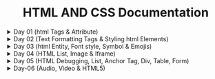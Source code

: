 
<div align="center">
<h1>HTML AND CSS Documentation</h1>
</div>
<details>
<summary>Day 01 (html Tags & Attribute)</summary>

### 1. **Tags and Attributes**
    
HTML tags define the structure of the webpage. Attributes provide additional information about elements.
    
### Types of Tags:
    
- **Container Tag**: A tag that has both an opening and closing part.
        - Example:
        In this example, the `<p>` tag is a container tag with an opening tag `<p>` and a closing tag `</p>`.
            
    ```html
            <p>Content goes here</p>
            
    ```
            
    - **Empty Tag**: A tag that doesn’t require a closing tag.
        - Example:
        The `<hr>` tag is an empty tag that creates a horizontal line.
            
            ```html
            <hr>
            
            ```
            
    
    ### Tag Syntax:
    
    - **Opening Tag**: The starting part of an element. It contains the tag name enclosed in angle brackets. Example: `<h1>`.
    - **Closing Tag**: The ending part of an element. It is similar to the opening tag but includes a forward slash. Example: `</h1>`.
    - **Element**: The entire structure including the opening tag, content, and closing tag.
        - Example: `<h1>HTML Day 01</h1>`. This is an element consisting of the `<h1>` opening tag, content, and `</h1>` closing tag.
    
    ### Why Do We Use Attributes?
    
    Attributes provide additional information about an element, such as how it should behave or appear. They are written inside the opening tag. For example:
    
    ```html
    <h3 align="center">Day 01</h3>
    
    ```
    
    Here, the `align` attribute centers the heading text.
    
    ---
    
    ### 2. **Inside the `<head>` Tag**
    
    The `<head>` tag contains metadata and resources that are important for the browser but not directly displayed on the webpage. Let’s go over the different elements in the head.
    
    ### Metadata Tags:
    
    - **`<meta charset="UTF-8">`**: Defines the character set for the document as UTF-8, which supports multiple languages and characters.
        - Code:
            
            ```html
            <meta charset="UTF-8">
            
            ```
            
    - **`<meta http-equiv="X-UA-Compatible" content="ID=edge">`**: Ensures compatibility with the latest version of Internet Explorer.
        - Code:
            
            ```html
            <meta http-equiv="X-UA-Compatible" content="ID=edge">
            
            ```
            
    - **`<meta name="viewport" content="width=device-width, initial-scale=1.0">`**: Sets the viewport to match the device’s width and ensures the content is scaled properly on different screens.
        - Code:
            
            ```html
            <meta name="viewport" content="width=device-width, initial-scale=1.0">
            
            ```
            
    - **`<meta name="description" content="html">`**: Provides a brief description of the webpage, which is used by search engines for ranking.
        - Code:
            
            ```html
            <meta name="description" content="html">
            
            ```
            
    - **`<meta name="keywords" content="html, HTML">`**: Contains keywords that describe the content of the webpage, helping search engines index the page.
        - Code:
            
            ```html
            <meta name="keywords" content="html, HTML">
            
            ```
            
    - **`<meta name="author" content="Tumpa Moni Mim">`**: Specifies the author of the webpage.
        - Code:
            
            ```html
            <meta name="author" content="Tumpa Moni Mim">
            
            ```
            
    
    ### Title Tag:
    
    The `<title>` tag defines the title of the webpage, which is displayed in the browser tab.
    
    - Code:
        
        ```html
        <title>Tumpa Moni Mim</title>
        
        ```
        
    
    ### Link Tag (Optional):
    
    If you want to link an external resource such as a CSS file, you use the `<link>` tag. This wasn’t included in your code, but an example would look like:
    
    - Code:
        
        ```html
        <link rel="stylesheet" href="styles.css">
        
        ```
        
    
    ### Style Tag (Optional):
    
    The `<style>` tag allows you to write internal CSS styles. Here’s an example:
    
    - Code:
        
        ```html
        <style>
            h1 {
                color: blue;
            }
        </style>
        
        ```
        
    
    ---
    
    ### 3. **Headings, Paragraphs, Align Attribute, and Horizontal Rule**
    
    ### Headings:
    
    There are six levels of headings in HTML, from `<h1>` (the largest) to `<h6>` (the smallest). Your code includes all of them:
    
    - Code:
        
        ```html
        <h1>HTML day 01</h1>
        <h2>HTML day 01</h2>
        <h3>HTML day 01</h3>
        <h4>HTML day 01</h4>
        <h5>HTML day 01</h5>
        <h6>HTML day 01</h6>
        
        ```
        
    
    ### Paragraph:
    
    Paragraphs in HTML are created using the `<p>` tag, which defines a block of text.
    
    - Code:
        
        ```html
        <p>Lorem ipsum dolor sit amet consectetur adipisicing elit...</p>
        
        ```
        
    
    ### Align Attribute:
    
    In your example, the `align` attribute is used in the `<h3>` tag to center the text. The `align` attribute has been deprecated in HTML5, and it's recommended to use CSS for alignment, but here’s how it works in your code:
    
    - Code:
        
        ```html
        <h3 align="center">Day 01</h3>
        
        ```
        
    
    ### Horizontal Rule (`<hr>`):
    
    The `<hr>` tag creates a horizontal line to visually separate content. It is an empty tag, so it doesn’t require a closing tag.
    
    - Code:
        
        ```html
        <hr>
        
        ```
        
    
    ---
    
    ### Full Example of Code:
    
    ```html
    <!DOCTYPE html>
    <html lang="en">
    <head>
        <meta charset="UTF-8">
        <meta name="viewport" content="width=device-width, initial-scale=1.0">
        <meta http-equiv="X-UA-Compatible" content="ID=edge">
        <meta name="description" content="html">
        <meta name="keywords" content="html, HTML">
        <meta name="author" content="Tumpa Moni Mim">
        <title>Tumpa Moni Mim</title>
    </head>
    <body>
    
        <h3 align="center">Day 01 <br>
            Basic Structure of HTML</h3>
        <hr>
    
        <!-- Headings -->
        <h1>HTML day 01</h1>
        <h2>HTML day 01</h2>
        <h3>HTML day 01</h3>
        <h4>HTML day 01</h4>
        <h5>HTML day 01</h5>
        <h6>HTML day 01</h6>
    
        <!-- Paragraph -->
        <p>Lorem ipsum dolor sit amet consectetur adipisicing elit. Recusandae, sequi iste quae error perferendis impedit eos...</p>
    
        <hr>
    
    </body>
    </html>
    ```
    
    ### Output of Code:
    
    ![1](https://i.imgur.com/imjkpuM.png)

</details>

<details>
<summary>Day 02 (Text Formatting Tags & Styling html Elements)</summary>

- 
    ### 1. **Styling HTML Elements**
    
    In this section, here are both internal CSS in the `<style>` tag and inline styles in the `<body>` and `<h1>` tags.
    
    ### Example: Body Styling
    
    ```html
    <body style="color: white;">
    ```
    
    ### **Property**:
    
    - The **property** in CSS refers to an aspect or characteristic of the element that you want to style or control. It describes **what** you want to change, such as the color, font size, width, or margin of an HTML element.
    
    ### **Value**:
    
    - The **value** in CSS specifies **how** you want to change the property. It defines the actual setting for the property, like the specific color, size, or spacing. Values are specific to the property they are assigned to, and different properties can accept different types of values.
    - **Property**: `color`
    - **Value**: `white`
    - **Explanation**: This inline CSS is setting the default text color for the entire page to white. Inline styling applies only to the specific element it is defined on.
    
    ### Example: Styling in `<style>` tag
    
    ```html
    h1 {
      color: rgb(255, 255, 255);
      text-align: center;
    }
    ```
    
    - **Property**: `color`
    - **Value**: `rgb(255, 255, 255)`
    - **Explanation**: This defines the color of the `<h1>` text using the RGB color code for white.
    - **Property**: `text-align`
    - **Value**: `center`
    - **Explanation**: Aligns the text to the center of the page.
    
    ---
    
    ### 2. **Text Formatting Tags**
    
    ### a) **Bold and Strong**
    
    ```html
    <b>This is a bold Text</b> <br>
    <strong>This is strong Text </strong><br>
    ```
    
    - **`<b>`**: Displays the text in bold. It is primarily used for visual styling, without implying importance.
    - **`<strong>`**: Also displays text in bold, but this tag has semantic meaning, indicating that the text is of strong importance.
    
    ### b) **Italic and Emphasized Text**
    
    ```html
    <i>This is a italic text</i> <br />
    <em>This is an emphasize text</em> <br />
    ```
    
    - **`<i>`**: Italicizes the text. It’s mainly used for styling purposes without conveying emphasis.
    - **`<em>`**: Italicizes the text and adds emphasis to it, implying that the text is important.
    
    ### c) **Underline**
    
    ```html
    <u>This is an italic text</u> <br />
    ```
    
    - **`<u>`**: Underlines the text. It's used to emphasize or draw attention to a specific part of the text.
    
    ### d) **Superscript and Subscript**
    
    ```html
    (a+b) <sup>2</sup>=a<sup>2</sup>+2ab+b <sup>2</sup> <br>
    H<sub>2</sub>O <br>
    ```
    
    - **`<sup>`**: Superscript text. It raises the text slightly above the normal text level, useful for powers or footnotes (e.g., a²).
    - **`<sub>`**: Subscript text. It lowers the text below the normal text line, often used for chemical formulas (e.g., H₂O).
    
    ### e) **Preformatted Text**
    
    ```html
    <pre>
        This is a
          life changing documentation
        Read,learn, enjoy
          ofcourse share with others
    </pre>
    
    ```
    
    - **`<pre>`**: Preformatted text. The text inside this tag maintains all spaces and line breaks, displaying it exactly as written in the code.
    
    ### f) **Strike-through Text**
    
    ```html
    <strike>This is a strike text</strike><br>
    
    ```
    
    - **`<strike>`**: Draws a line through the text, indicating that it's no longer valid or has been "struck out."
    
    ### g) **Deleted Text**
    
    ```html
    <del>This is a deleted text</del> <br />
    ```
    
    - **`<del>`**: Displays text with a line through it, marking it as deleted or no longer relevant.
    
    ### h) **Abbreviation**
    
    ```html
    <abbr title="google is a search engine">Google</abbr> <br />
    
    ```
    
    - **`<abbr>`**: Defines an abbreviation or acronym. When the user hovers over the text (Google), the full meaning or explanation appears (e.g., "google is a search engine").
    
    ### i) **Address**
    
    ```html
    <address>561, ABC road, Dhaka-1216, Bangladesh</address><br>
    
    ```
    
    - **`<address>`**: Used to display contact information or address. It's typically styled in italics and may include email, physical address, or any contact details.
    
    ### j) **Blockquote**
    
    ```html
    <blockquote>
        <p>Lorem ipsum dolor sit amet, consectetur adipiscing elit. Sed varius</p>
        <footer>John Doe</footer>
    </blockquote>
    
    ```
    
    - **`<blockquote>`**: Defines a section quoted from another source. Browsers typically indent this section.
    - **`<footer>`**: Represents the source of the quotation (e.g., John Doe) at the end of the blockquote.
    
    ---
    
    ### 3. **Combining Tags**
    
    You can combine tags inside one another to apply multiple formatting styles.
    
    ### Example: Bold and Italic Combined
    
    ```html
    <b>bold. <i> italic and bold</i></b> <br />
    
    ```
    
    - **Explanation**: This text combines both the `<b>` and `<i>` tags, making "bold." bold and "italic and bold" both italicized and bold.
    
    ### 4. **Line Breaks**
    
    In between most of the examples, you have included the `<br>` tag, which adds a line break between different text elements.
    
    ### Example:
    
    ```html
    <br>
    ```
    
    - **`<br>`**: Adds a break between lines of text.
    
    ---
    
    ### Full Comment of Code:
    
    ```html
    <!DOCTYPE html>
    <html lang="en">
    <head>
        <meta charset="UTF-8">
        <meta http-equiv="X-UA-Compatible" content="chrome">
        <meta name="viewport" content="width=device-width, initial-scale=1.0">
        <title>Styling HTML Elements</title>
        <style>
            /* Set background color of the entire page */
            body {
              background-color: #323032; /* Property: background-color, Value: #323032 (dark grey) */
            }
    
            /* Style for the h1 header */
            h1 {
              color: rgb(255, 255, 255); /* Property: color, Value: rgb(255, 255, 255) for white */
              text-align: center; /* Property: text-align, Value: center (aligns text in the middle of the page) */
            }
          </style>
    </head>
    <body style="color: white;"> <!-- Inline styling, color property set to white for the body text -->
        <h1 style="color: white;">Bangladesh</h1> <!-- Inline styling for h1 header, color set to white -->
    
        <!-- Bold and strong tags are quite similar -->
        <b>This is a bold Text</b> <br> <!-- Bold text using <b> tag -->
        <strong>This is strong Text </strong><br> <!-- Strong importance, also makes text bold -->
    
        <!-- Italic and emphasize tags are quite similar -->
        <i>This is an italic text</i> <br /> <!-- Italic text using <i> tag -->
        <em>This is an emphasize text</em> <br /> <!-- Emphasize text, also makes it italicized -->
    
        <!-- Underline text -->
        <u>This is an underline text</u> <br /> <!-- Underlines the text using <u> tag -->
    
        <!-- Tags can be nested inside each other -->
        <b>bold. <i> italic and bold</i></b> <br /> <!-- Combines bold and italic styles -->
    
        <!-- Strike-through text -->
        <strike>This is a strike text</strike><br> <!-- Adds a strike-through line over the text -->
    
        <!-- Superscript example -->
        (a+b) <sup>2</sup>=a<sup>2</sup>+2ab+b <sup>2</sup> <br> <!-- Superscript for mathematical power -->
    
        <!-- Subscript example -->
        H<sub>2</sub>O <br> <!-- Subscript for chemical formulas like H2O -->
    
        <!-- Highlight important text -->
        <mark>Important task should be highlighted</mark> <br /> <!-- Highlights text with background color -->
    
        <!-- Deleted text -->
        <del>This is a deleted text</del> <br /> <!-- Displays text with a line through it, indicating deletion -->
    
        <!-- Preformatted text, maintains spaces and line breaks -->
        <pre>
            This is a
              life-changing documentation
            Read, learn, enjoy
              of course, share with others
        </pre> <!-- Preformatted text preserves the original formatting -->
    
        <!-- Abbreviation with a tooltip -->
        <abbr title="Google is a search engine">Google</abbr> <br> <!-- Abbreviation with a full explanation on hover -->
    
        <!-- Address block -->
        <address>561, ABC road, Dhaka-1216, Bangladesh</address><br> <!-- Used for contact information or physical address -->
    
        <!-- Blockquote, typically indented -->
        <blockquote>
            <p>Lorem ipsum dolor sit amet, consectetur adipiscing elit. Sed varius</p> <!-- Quoted text -->
            <footer>John Doe</footer> <!-- Source of the quote -->
        </blockquote>
    
    </body>
    </html>
    ```
    
    ### Output of Code: 
    ![1](https://i.imgur.com/N92Y1z3.png)
</details>

<details>
    <summary>Day 03 (html Entity, Font style, Symbol & Emojis) </summary>

- 
    ### Description:
    
    1. **Bangla Writing:**
        
        ```html
        <h4>শুভ রাত্রি</h4>
        
        ```
        
        - This line displays the text "শুভ রাত্রি" (meaning "Good Night" in Bengali) inside an `<h4>` heading tag, written using the **Avro keyboard** for typing Bengali.
    2. **Entities:**
        - Entities are used to display special characters in HTML that have reserved meanings. For example, `&lt;` is used to display `<` and `&gt;` to display `>`.
        
        ```html
        <p>Hello &nbsp; &nbsp; &nbsp; Bangladesh</p>
        &lt; hello &gt;<p>
        &ltcc;Hi&gtcc;<p>
        &DoubleVerticalBar; Bye Bye &DoubleVerticalBar;
        <footer>&copy; Tumpa Moni Mim</footer>
        
        ```
        
        - `&nbsp;`: Adds non-breaking spaces between "Hello" and "Bangladesh".
        - `&lt;` and `&gt;`: Displays the angle brackets `<` and `>` around the word "hello".
        - `&copy;`: Displays the copyright symbol © followed by "Tumpa Moni Mim".
        - `&DoubleVerticalBar;`: Displays the double vertical bar `‖`, used here in the phrase "Bye Bye".
    3. **Symbols and Emoji:**
        
        ```html
        &#9749;  <!-- Displays a coffee cup emoji ☕ -->
        &#11093; <!-- Displays a heavy large circle emoji ⭕ -->
        &#127803; <!-- Displays a sunflower emoji 🌻 -->
        
        ```
        
        - `&#9749;`: Displays the ☕ (coffee cup) emoji.
        - `&#11093;`: Displays the ⭕ (heavy large circle) emoji.
        - `&#127803;`: Displays the 🌻 (sunflower) emoji.
    4. **Font Styling:**
        
        ```html
        <p style="background-color: rgb(50, 49, 49); color: white; font-size: 28px; font-family: monospace;">Font Style</p>
        
        ```
        
        - This paragraph uses inline styling to apply specific font and background styles:
            - `background-color: rgb(50, 49, 49)`: Sets the background color to a dark shade.
            - `color: white`: Changes the text color to white.
            - `font-size: 28px`: Makes the font size 28 pixels.
            - `font-family: monospace`: Sets the font family to monospace, a fixed-width font where each character takes up the same amount of space.
    
    ---
    
    ### Entity Explanation:
    
    Entities are used in HTML to represent special characters that have a specific meaning in the markup language, preventing them from being interpreted as part of the code. Here are some of the entities used in the code:
    
    - ****: Represents a non-breaking space, useful for adding extra spaces between text without collapsing.
    - **©**: Represents the copyright symbol `©`.
    - **<**: Represents the less-than symbol `<`.
    - **>**: Represents the greater-than symbol `>`.
    - **∥**: Represents the double vertical bar symbol `‖`, used as a separator.
    
    ### Symbols & Emoji:
    
    HTML allows you to represent symbols and emoji using numeric character references, such as `&#9749;` for the ☕ (coffee cup) emoji. These are typically displayed as visual symbols across different platforms.
    
    ### Font Styling:
    
    Font styling controls the visual appearance of text. In the given code:
    
    - Background color (`background-color`) defines the background shade of the text.
    - Text color (`color`) defines the color of the text itself.
    - Font size (`font-size`) determines how large the text appears.
    - Font family (`font-family`) sets the style of the text, with "monospace" providing equal space for each character, useful for readability in code or aligned text.
    
    **Sources for adding symbol, icons and emoji**
    
    - Unicode character website: [https://unicode-table.com/en/](https://unicode-table.com/en/)
    - W3School emoji link: [https://www.w3schools.com/charsets/ref_emoji.asp](https://www.w3schools.com/charsets/ref_emoji.asp)
    - iconfinder icon link: [https://www.iconfinder.com/](https://www.iconfinder.com/)
    - Pick image from [unsplash](https://unsplash.com/)
    - Choose color from
        - [colorhunt](https://colorhunt.co/)
        - [imagecolorpicker](https://imagecolorpicker.com/)
        - [htmlcolorcodes](https://htmlcolorcodes.com/)
    
    ### Code Snippet:
    
    ```html
    <!DOCTYPE html>
    <html lang="en">
    <head>
        <meta charset="UTF-8">
        <meta name="viewport" content="width=device-width, initial-scale=1.0">
        <title>Document</title>
    </head>
    <body>
    
        <!-- Bangla writing -->
        <h4>শুভ রাত্রি</h4>
    
        <!-- entity -->
        <p>Hello &nbsp; &nbsp; &nbsp; Bangladesh</p>
        &lt; hello &gt;<p>
        &ltcc;Hi&gtcc;<p>
        &DoubleVerticalBar; Bye Bye &DoubleVerticalBar;
        <footer>&copy; Tumpa Moni Mim</footer>
    
        <!-- symbol and emoji -->
    
        &#9749;
        &#11093;
        &#127803;
    
        <!-- font styling -->
    
        <p style="background-color: rgb(50, 49, 49); color: white; font-size: 28px; font-family: monospace;">Font Style</p>
    </body>
    </html>
    
    ``` 
    ### Output of Code: 
    ![1](https://i.imgur.com/h1ElZcO.png)
</details>
<details>
<summary>Day 04 (HTML List, Image & Iframe)</summary>
   
- 
    ### **1. LISTS in HTML**
    
    HTML supports two main types of lists: Ordered and Unordered lists.
    
    ### **Ordered List (`<ol>`)**
    
    - **Description**: An ordered list is used to display items in a specific order. Each item in the list is numbered by default, but we can change the numbering style using attributes.
    - **Attributes**:
        - **start**: This attribute specifies the number (or letter) the list should start from. By default, ordered lists start at 1, but you can change it to any number or letter.
        - **type**: This attribute changes the numbering style of the list. It can be:
            - `1` for regular numbers (default).
            - `a` for lowercase letters.
            - `A` for uppercase letters.
            - `i` for lowercase Roman numerals.
            - `I` for uppercase Roman numerals.
    - **Example**:
        
        ```html
        <!--Regular Ordered List-->
        <h2>Courses List</h2>
        <ol>
        	<li>Operating System</li>
        	<li>Software Engineering</li>
          <li>Graphics Design</li>
        </ol>
        
        <!--Ordered List Starting at 4-->
        <h2>Additional Courses List</h2>
        <ol start="4">
          <li>Theory of Computing</li>
          <li>AI</li>
          <li>Web3 Programming</li>
        </ol>
        
        <!--Lowercase Letters-->
        <h2>a Courses</h2>
        <ol type="a">
        	<li>Sociology</li>
          <li>Psychology</li>
        </ol>>
        
        <!--Uppercase Letters-->
        <h2>A Courses</h2>
        <ol type="A">
        	<li>Physic</li>
        	<li>Chemistry</li>
        </ol>
        
        <h2>Roman Numerals</h2>
        <ol type="I">
          <li>Country</li>
          <li>City</li>
        </ol>
        
        ```
        
        In these examples:
        
        - The first list is a simple numbered list starting at 1.
        - The second list starts numbering at 4 instead of 1.
        - The third list uses lowercase letters (`a, b, c...`) instead of numbers.
        - The fourth list uses uppercase letters ( `A, B, C...` ).
        - The last list uses  Roman numerals (`I, II, III...`).
    
    ### **Unordered List (`<ul>`)**
    
    - **Description**: An unordered list is used when the order of items doesn’t matter. Instead of numbers, it uses bullets or other symbols to display each list item.
    - **Attributes**:
        - **type**: This attribute defines the bullet style for the list. It can be:
            - `disc` for solid bullet points (default).
            - `circle` for hollow circle bullets.
            - `square` for square bullets.
    - **Example**:
        
        ```html
        <!--Regular Unordered List-->
        <h2>Fruit</h2>
        <ul>
        	<li>Mango</li>
        	<li>Guava</li>
        </ul>
        
        <!--Circle Bullets-->
        <h2>Color</h2>
        <ul type="circle">
        	<li>Red</li>
        	<li>Purple</li>
        </ul>
        
        <!--Square Bullets-->
        <h2>Flower</h2>
        <ul type="square">
        	<li>Lavender</li>
        	<li>Tulip</li>
        </ul>
        
        ```
        
        In these examples:
        
        - The first list uses the default solid bullet.
        - The second list uses hollow circle bullets.
        - The third list uses square-shaped bullets.
    
    ### **Nested List**

    A **nested list** is a list within another list, and it is represented in HTML using `<ul>` (unordered list) or `<ol>` (ordered list) tags. In this case, you used an unordered list `<ul>`. Each item in the list is marked by a bullet point.

    - **Outer List**:
    - The outer list has two main categories:
        1. **Frontend Development**: Focuses on the development of the user interface (UI).
        2. **Backend Development**: Handles the server-side, databases, and application logic.
    - **Inner Lists**:
    - **Frontend Development**:
        - Contains three technologies:
            1. **HTML**: The language used to structure the content on a webpage.
            2. **CSS**: The styling language to design and layout web pages.
            3. **JavaScript**: A programming language for adding interactivity.
    - **Backend Development**:
        - Contains two technologies for server-side development:
            1. **Node.js**: A JavaScript runtime that allows server-side scripting.
            2. **Express.js**: A web framework for Node.js to build web applications.
        - Another nested list is inside **Backend Development** for **Databases**, containing:
            1. **MySQL**: A relational database management system.
            2. **MongoDB**: A NoSQL database system for handling large amounts of unstructured data.

    ### **Definition List**

    A **definition list** is a list of terms and their corresponding definitions. It is represented in HTML using `<dl>` (definition list), `<dt>` (definition term), and `<dd>` (definition description) tags.

    - **Terms and Descriptions**:
    - **HTML**:
        - **Term**: HyperText Markup Language.
        - **Description**: It is the standard language used to create and structure web pages.
    - **CSS**:
        - **Term**: Cascading Style Sheets.
        - **Description**: It is used to add styles like colors, fonts, and layout to HTML elements.
    - **JavaScript**:
        - **Term**: A programming language.
        - **Description**: It allows you to create dynamic, interactive effects such as animations, form validations, and real-time updates on web pages.
    ---
    
    ### **2. IMAGE Tag (`<img>`)**
    
    The `<img>` tag is used to insert an image into your HTML document. It is a self-closing tag, which means it doesn't need a closing tag like `<img></img>`.
    
    - **Attributes**:
        - **src**: Specifies the source of the image, either from your local files (e.g., `cat.jpg`) or from a web URL (e.g., `https://example.com/image.jpg`).
        - **alt**: Provides alternative text that describes the image if it can't be displayed (useful for accessibility).
        - **height** and **width**: Control the size of the image in pixels.
        - **border**: Adds a border around the image. You can specify the width of the border in pixels.
        - **title**: Displays a tooltip text when you hover over the image.
        - **align**: Specifies the alignment of the image (e.g., `left`, `right`, `center`).
        - **vspace**: Adds vertical spacing around the image (above and below).
        - **hspace**: Adds horizontal spacing around the image (left and right).
    - **Example**:
        
        ```html
        <h2>Image with Border, Spacing, and Title</h2>
         <img src="cat.jpg" alt="Cat" height="300px" width="400px" border="20px" title="Tumpa" align="left" hspace="20px" vspace="20px" >
        
        ```
        
        **Explanation**:
        
        - `src="cat.jpg"`: Loads an image named `cat.jpg` from the same folder.
        - `alt="Cat"`: Displays this text if the image cannot be loaded.
        - `height="300"` and `width="400"`: Sets the image size to 300x400 pixels.
        - `border="20"`: Adds a 20-pixel wide border around the image.
        - `title="Tumpa"`: Displays "Tumpa" when you hover over the image.
        - `align="left"`: Aligns the image to the left side of the content.
        - `hspace="20"` and `vspace="20"`: Adds 20px of space around the image horizontally and vertically.
    
    ---
    
    ### **3. IFRAME (`<iframe>`)**
    
    An iframe is used to embed other HTML documents or web content within your current webpage. It's like showing a mini browser window inside your page.
    
    - **Attributes**:
        - **src**: Specifies the URL of the page or content to display inside the iframe.
        - **height** and **width**: Set the height and width of the iframe in pixels.
        - **frameborder**: Defines whether or not the iframe should have a border (`1` for yes, `0` for no).
        - **allowfullscreen**: Allows the iframe to display content in full-screen mode (commonly used for videos).
        - **referrerpolicy**: Specifies how much information about the current page is sent to the embedded content.
    
    ### **Embedding a YouTube Video**
    
    You can use an iframe to embed a YouTube video by specifying the video URL.
    
    - **Example**:
        
        ```html
        <h2>Embedded YouTube Video</h2>
        <iframe width="400" height="300" src="https://www.youtube.com/embed/zsYMgmb2oCM?si=_bkWRcEtnom1lMef" title="YouTube video player" frameborder="0" allow="accelerometer; autoplay; clipboard-write; encrypted-media; gyroscope; picture-in-picture; web-share" referrerpolicy="strict-origin-when-cross-origin" allowfullscreen>
        </iframe>
        
        ```
        
        **Explanation**:
        
        - `src="<https://www.youtube.com/embed/zsYMgmb2oCM?si=_bkWRcEtnom1lMef>"`: The link to the YouTube video you want to embed.
        - `allowfullscreen`: Allows the user to view the video in full-screen mode.
        - The other attributes control the size and behavior of the iframe.
    
    ### **Embedding a Website**
    
    You can also embed a webpage in an iframe.
    
    - **Example**:
        
        ```html
        <h2>Embedded Prothom Alo Website</h2>
        <iframe src="<https://www.prothomalo.com/>" frameborder="0" height="300" width="400">
        </iframe>
        
        ```
        
        **Explanation**:
        
        - `src="<https://www.prothomalo.com/>"`: Embeds the homepage of the Prothom Alo website.
        - The `frameborder="0"` removes the border around the iframe.
        - `height="300"` and `width="400"` control the size of the iframe.
    
    ---
    
    ### **Summary**
    
    - **Lists**: HTML supports ordered (`<ol>`) and unordered (`<ul>`) lists. Ordered lists are numbered, while unordered lists use bullets.
    - **Image Tag (`<img>`)**: This tag embeds images in your webpage. You can control the image size, add borders, and position it using attributes like `src`, `alt`, `height`, `width`, etc.
    - **Iframe (`<iframe>`)**: Iframes are used to embed external content like websites or videos into your webpage. You can adjust the size and appearance using attributes like `src`, `height`, `width`, and `frameborder`.

    ### Output of Code: 
    ![1](https://i.imgur.com/Qjgar8a.png)
    ![3](https://i.imgur.com/MEnzw0N.png)
    ![2](https://i.imgur.com/0rnO2AW.png)

</details>

<details>
    <summary>Day 05 (HTML Debugging, List, Anchor Tag, Div, Table, Form)</summary>
    
-   ## **Debugging**
    
    
    - Inspect Element: Within the browser developer tools, the "Inspect Element" feature allows you to examine and modify the HTML structure in real-time. You can navigate through the document tree, view CSS styles, and experiment with changes to identify and fix layout or formatting issues.
    - Use Comments: Insert comments (`<!-- ... -->`) within your HTML code to temporarily remove or isolate sections of code that might be causing issues. This helps you narrow down the problematic area and identify the source of the problem.
    - After writing your html code you can check the validity on this website [https://validator.w3.org/](https://validator.w3.org/)
    
    ## **Lists in HTML with Attributes**
    
    Lists in HTML are used to group related items together. HTML provides various types of lists to represent different kinds of information: ordered lists, unordered lists, and definition lists. Each type of list has attributes that can modify its behavior or appearance. Here’s a detailed explanation of each type with relevant attributes:
    
    ### **Ordered List (`<ol>`)**
    
    An ordered list is created to list programming subjects. There are two `<ol>` tags:
    
    - The first list starts with items numbered 1, 2, and 3.
    - The second list starts at number 4, containing links (both internal and external).
    
    **Key Code Snippet for Ordered List:**
    
    ```html
    <h1>Subject List</h1>
    <ol>
        <li>C</li>
        <li>C++</li>
        <li>OOP</li>
    </ol>
    
    ```
    
    ### **Unordered List (`<ul>`)**
    
    The unordered list is created using the `<ul>` tag, with each subject represented as an item in the list (`<li>`). The list contains three subjects:
    
    - PHP
    - Java
    - Web3
    
    An unordered list is used because there is no specific ranking or order of importance among the items.
    
    **Code Snippet:**
    
    ```html
    <ul>
        <li>PHP</li>
        <li>Java</li>
        <li>Web3</li>
    </ul>
    
    ```
    
    - The `<ul>` element creates the list, and the `<li>` elements represent the individual items (subjects) in the list.
    - Unordered lists typically display with bullet points.
    
    ---
    
    ### **Hyperlinks**
    
    Links are a fundamental aspect of web navigation, enabling users to move from one webpage to another or to different sections within a page. HTML uses anchor tags (`<a>`) to create hyperlinks. Here’s an in-depth look at links and navigation:
    
    ### **Attributes Used in Anchor Tags:**
    
    1. **`href`**:
        - **Description:** Specifies the URL or file path that the link points to. It is required for all anchor tags.
        - **Example:**
            
            ```html
            <a href="list.html">Internal Hyperlink</a>
            
            ```
            
    2. **`target`**:
        - **Description:** Specifies where to open the linked document. The common values are:
            - `_blank`: Opens the link in a new tab or window.
            - `_self`: Opens the link in the same tab or window (default behavior).
            - `_parent`: Opens the link in the parent frame.
            - `_top`: Opens the link in the full body of the window.
        - **Example:**
            
            ```html
            <a href="<https://github.com/tumpamim07>" target="_blank">External Hyperlink</a>
            
            ```
            
    3. **`title`** (Optional):
        - **Description:** Provides additional information about the link, often displayed as a tooltip when the user hovers over the link.
        - **Example:**
            
            ```html
            <a href="list.html" title="View the list of subjects">Title of Hyperlink</a>
            
            ```
            
    4. **`download`** (Optional):
        - **Description:** When added, the link will prompt the user to download the file instead of navigating to it. The value of this attribute can define the default file name.
        - **Example:**
            
            ```html
            <a href="html_tutorial.pdf">Download PDF</a>
            ```
            
    5. **`type`** (Optional):
        - **Description:** Specifies the media type of the linked document. This is helpful when linking to files other than HTML, such as images or documents.
        - **Example:**
            
            ```html
            <a href="image.png" type="image/png">Image Link</a>
            
            ```
            
    
    ### **Full Example of Anchor Tag with All Attributes:**
    
    ```html
    <ol start="4">
          <li>
            <a href="list.html" target="_blank">Internal Hyperlink</a> (<a
              href="/accessible_table.html"
              >Table</a
            >
            <a href="/directory/contact.html">Contact</a>
            <a href="../Day-01 (HTML Tags & Attribute)/index.html"
              >Other Directory</a
            >) <br />
          </li>
    
          <li>
            <a href="https://github.com/tumpamim07" target="_blank"
              >External Hyperlink</a
            >
          </li>
          <li>
            <a href="list.html" title="View the list of subjects"
              >Title of Hyperlink</a
            >
          </li>
          <li><a href="html_tutorial.pdf">Download PDF</a></li>
          <li><a href="table.png" type="image/png">Image Link</a></li>
        </ol>
    ```
    
    ### Output of the Code
    ![anchot tag](https://i.imgur.com/HdkGvLG.png)
    
    ### **Summary of Attributes:**
    
    - **`href`**: Specifies the URL or path of the linked document.
    - **`target`**: Defines where to open the link (same window, new tab, etc.).
    - **`title`**: Adds a tooltip that appears when hovering over the link.
    - **`download`**: Prompts a download instead of navigating.
    - **`type`**: Defines the media type of the linked file.
    
    These attributes allow you to customize how the link behaves and provides extra information for the user and browser.
    
    ### **`<div>` Elements with Inline Styling**
    
    Three `<div>` elements are used to create sections, each with a different background color, height, and width. Inline CSS is used for the following properties:
    
    - `background-color`: Sets the background color for each div.
    - `height`: Specifies the height of each div (100px).
    - `width`: Makes each div fill the entire width of the page (`100%`).
    
    **Key Code Snippet for `<div>` Elements:**
    
    ```html
    <div id="div1" style="background-color: rgb(248, 121, 16); height: 100px; width: 100%;">
        <p>Inside div 1</p>
    </div>
    
    <div id="div2" style="background-color: rgb(140, 72, 247); height: 100px; width: 100%;">
        <p>Inside div 2</p>
    </div>
    
    <div id="div3" style="background-color: rgb(242, 116, 194); height: 100px; width: 100%;">
        <p>Inside div 3</p>
    </div>
    
    ```
    
    ### Output of the Code
    ![index](https://i.imgur.com/XqLjVbW.png)
    
    ---
    
    ### Table
    
    ### **`<table>` Tag:**
    
    The `<table>` tag defines an HTML table. In this case, it contains student details, and it's styled using the `style` defined inside the `<head>` tag.
    
    **Code Snippet:**
    
    ```html
    <table>
        <caption>Student Details</caption>
        <thead>
            <tr>
                <th>ID</th>
                <th>Name</th>
                <th>GPA</th>
            </tr>
        </thead>
        <tbody>
            <tr>
                <td>1</td>
                <td>Urmi</td>
                <td>3.98</td>
            </tr>
            <tr>
                <td>02</td>
                <td>Nila</td>
                <td>3.99</td>
            </tr>
            <tr>
                <td>03</td>
                <td>Nira</td>
                <td>3.74</td>
            </tr>
        </tbody>
    </table>
    
    ```
    
    ### **`<caption>` Tag:**
    
    The `<caption>` tag adds a title to the table. It is used to describe the content of the table, making it more accessible and readable. In this case, the caption is *"Student Details"*.
    
    **Code Snippet:**
    
    ```html
    <caption>Student Details</caption>
    
    ```
    
    ### **`<thead>` Tag:**
    
    The `<thead>` tag is used to group the header content of the table. It contains the column headers, which provide a label for each column.
    
    **Code Snippet:**
    
    ```html
    <thead>
        <tr>
            <th>ID</th>
            <th>Name</th>
            <th>GPA</th>
        </tr>
    </thead>
    
    ```
    
    ### **`<tr>` Tag (Inside `<thead>`):**
    
    The `<tr>` tag defines a row in the table. In this case, it creates a single row for the column headers (ID, Name, GPA).
    
    **Code Snippet:**
    
    ```html
    <tr>
        <th>ID</th>
        <th>Name</th>
        <th>GPA</th>
    </tr>
    
    ```
    
    ### **`<th>` Tag:**
    
    The `<th>` tag defines a header cell in the table. It is typically bold and centered by default. In this case, the `<th>` tags are used for the three column headers: ID, Name, and GPA.
    
    **Code Snippet:**
    
    ```html
    <th>ID</th>
    <th>Name</th>
    <th>GPA</th>
    
    ```
    
    ### **`<tbody>` Tag:**
    
    The `<tbody>` tag groups the body content of the table, i.e., the actual data (rows) under the headers. Each row contains the student data.
    
    **Code Snippet:**
    
    ```html
    <tbody>
        <tr>
            <td>1</td>
            <td>Urmi</td>
            <td>3.98</td>
        </tr>
        <tr>
            <td>02</td>
            <td>Nila</td>
            <td>3.99</td>
        </tr>
        <tr>
            <td>03</td>
            <td>Nira</td>
            <td>3.74</td>
        </tr>
    </tbody>
    
    ```
    
    ### **`<tr>` Tag (Inside `<tbody>`):**
    
    Each `<tr>` tag inside the `<tbody>` tag represents a row of data for the students. Each row corresponds to one student's details, containing three cells: ID, Name, and GPA.
    
    **Code Snippet:**
    
    ```html
    <tr>
        <td>1</td>
        <td>Urmi</td>
        <td>3.98</td>
    </tr>
    
    ```
    
    ### **`<td>` Tag:**
    
    The `<td>` tag defines a standard data cell in a table. It is used inside the `<tr>` tag to contain individual pieces of data. In this case, the data includes the student IDs, names, and GPAs.
    
    **Code Snippet:**
    
    ```html
    <td>1</td>
    <td>Urmi</td>
    <td>3.98</td>
    
    ```
    
    ### Summary:
    
    - **`<table>`**: Defines the table structure.
    - **`<caption>`**: Adds a title to the table.
    - **`<thead>`**: Contains the table headers (`<th>` for each column).
    - **`<tbody>`**: Contains the actual data rows (`<td>` for each cell).
    - **`<tr>`**: Creates rows in the table.
    - **`<td>` and `<th>`**: Define individual cells, with `<th>` used for headers and `<td>` for data.
    
    ### **CSS Styling Explanation (Applied to the Table Elements):**
    
    - **Table Style:**
        - `border: 2px solid black;`: Adds a black border around the table and cells.
        - `border-spacing: 15px;`: Adds 15px spacing between table cells.
        - `height` and `width`: Set the table's dimensions.
    - **`th, td` Style:**
        - `padding: 15px;`: Adds padding inside the table cells to make the content more readable.
        - `border: 2px solid black;`: Each cell has a 2px black border.
    - **`tr` Style:**
        - `text-align: center;`: Centers the text inside each row.
    
    ---
    
    ### **Complete Code:**
    
    Here’s the complete body of the table along with all the key tags described above:
    
    ```html
    <body>
        <!-- table -->
        <table>
            <caption>Student Details</caption>
            <thead>
                <tr>
                    <th>ID</th>
                    <th>Name</th>
                    <th>GPA</th>
                </tr>
            </thead>
            <tbody>
                <tr>
                    <td>1</td>
                    <td>Urmi</td>
                    <td>3.98</td>
                </tr>
    
                <tr>
                    <td>02</td>
                    <td>Nila</td>
                    <td>3.99</td>
                </tr>
    
                <tr>
                    <td>03</td>
                    <td>Nira</td>
                    <td>3.74</td>
                </tr>
            </tbody>
        </table>
    </body>
    
    ```
    
    ### Output of the Code
    ![table](https://i.imgur.com/3eqhM0u.png)
    
    ---
    
    ### `colspan` and `rowspan` in HTML Tables
    
    ### 1. **`colspan`** (Column Span)
    
    The `colspan` attribute allows a cell to span across multiple columns.
    
    ### Example:
    
    Let's look at a table with the `colspan` attribute:
    
    ```html
    <table>
        <thead>
            <tr>
                <th>ID</th>
                <th>Name</th>
                <th colspan="2">Phone</th> <!-- spans across 2 columns -->
            </tr>
        </thead>
        <tbody>
            <tr>
                <td>001</td>
                <td>Urmi</td>
                <td>014</td>
                <td>017</td>
            </tr>
            <tr>
                <td>002</td>
                <td>Niya</td>
                <td>013</td>
                <td>017</td>
            </tr>
        </tbody>
    </table>
    
    ```
    
    - The table header `Phone` spans across two columns because of `colspan="2"`.
    - This means that instead of having separate headers for each phone number, you have one `Phone` header that covers two data columns.
    - The rows beneath it (`Urmi` and `Niya`) have two separate columns for phone numbers.
    
    ---
    
    ### 2. **`rowspan`** (Row Span)
    
    The `rowspan` attribute allows a cell to span across multiple rows.
    
    ### Example:
    
    Now, let's look at an example with `rowspan`:
    
    ```html
    <table>
        <thead>
            <tr>
                <th>ID</th>
                <th>Name</th>
                <th colspan="2">Phone</th> <!-- spans across 2 columns -->
            </tr>
        </thead>
        <tbody>
            <tr>
                <td>001</td>
                <td>Urmi</td>
                <td>014</td>
                <td rowspan="3">017</td> <!-- spans across 3 rows -->
            </tr>
            <tr>
                <td>002</td>
                <td>Niya</td>
                <td>013</td>
            </tr>
            <tr>
                <td>003</td>
                <td>Rubi</td>
                <td>014</td>
            </tr>
        </tbody>
    </table>
    
    ```
    
    - The cell containing the value `017` in the third column is using `rowspan="3"`, meaning it spans across 3 rows.
    - So, instead of having the `017` value appear in each row individually, it appears only once and stretches across all three rows.
    
    ---
    
    ### Key Differences:
    
    - **`colspan`** is used when you want a cell to span multiple columns (horizontal stretching).
    - **`rowspan`** is used when you want a cell to span multiple rows (vertical stretching).
    
    ### Example Visualization:
    
    If you visualize the table structure, the first table with `colspan` will look like this:
    
    For `rowspan`, the table looks like this:
    
    In this second table, `017` spans vertically across all three rows.
    
    ### Conclusion:
    
    - **`colspan`** is used to combine multiple columns under one cell.
    - **`rowspan`** is used to combine multiple rows under one cell.
    
    ### Output of the Code
    ![rowspan colspan](https://i.imgur.com/Qx9jor3.png)
    
    ---
    
    ### Accessible HTML Table
    
    Accessibility in web design ensures that websites are usable by people of all abilities and disabilities. An accessible table provides clear structure and semantics so screen readers and other assistive technologies can easily interpret the data.
    
    ### Key Components for Accessibility:
    
1. **`<caption>` Element**:
    The `<caption>` element provides a description or title for the table. It helps screen readers understand the table's purpose.
        
    ```html
        <caption>Students Info</caption>
        
    ```
        
    - This caption, "Students Info", gives context to what the table represents.

2. **`<colgroup>` and `<col>`**:
    The `<colgroup>` and `<col>` elements allow you to apply styles or properties to specific columns. This enhances readability and helps assistive technologies identify column structures.
        
    ```html
        <colgroup>
            <col span="3" style="background-color: burlywood;" />
        </colgroup>
        
    ```
        
    - Here, the background color `burlywood` is applied to all three columns to help visually distinguish them. It improves clarity for users with visual impairments by providing a subtle visual cue.
3. **`<th>` with `scope` Attribute**:
    The `scope` attribute is used inside the `<th>` (table header) elements to explicitly define which cells the header refers to (columns or rows).
        
    ```html
        <thead>
            <tr>
                <th scope="col">ID</th>
                <th scope="col">Name</th>
                <th scope="col">GPA</th>
            </tr>
        </thead>
        
    ```
        
    - `scope="col"` tells assistive technologies that these headers apply to the columns. This is useful for visually impaired users using screen readers, allowing them to understand which header corresponds to which data in the columns.
4. **Row Headers with `scope="row"`**:
    The `<th>` tag is also used in the body of the table to identify row headers. These act as labels for the rows, and the `scope="row"` attribute ensures that screen readers associate the data cells in the row with this header.
        
    ```html
        <tr>
            <th scope="row">010</th>
            <td>Urmi</td>
            <td>3.99</td>
        </tr>
        
    ```
        
    - `scope="row"` tells screen readers that this header applies to the row it is in, so users can easily follow the data.
    
    ### Explanation of Accessibility Features:
    
    1. **`<caption>`**: Provides context about the table for all users, particularly useful for screen readers.
    2. **`scope="col"`**: Defines column headers, so screen readers know these headers apply to the columns.
    3. **`scope="row"`**: Defines row headers, so assistive technologies can connect the row data with the appropriate header.
    4. **`<colgroup>` and `<col>`**: Enhances readability by applying styles to entire columns.
    
    ### Benefits of Accessibility Features:
    
    - **Improved Usability**: By using proper headings and scopes, it ensures that all users, including those with disabilities, can navigate the table effectively.
    - **Screen Reader Support**: These features provide clear navigation paths for screen readers, helping users identify relationships between headers and data cells.
    - **Visual Distinction**: Applying styles like background colors can help users with visual impairments or color blindness to distinguish table sections more easily.
    
    ### Complete Code Example with Accessibility Features:
    
    ```html
    <!DOCTYPE html>
    <html lang="en">
    <head>
        <meta charset="UTF-8">
        <meta name="viewport" content="width=device-width, initial-scale=1.0">
        <title>Accessible Table</title>
    </head>
    <body>
        <header>
            <h1>HTML Table</h1>
        </header>
        <main>
            <table>
                <caption>Students Info</caption> <!-- Table caption for description -->
                <colgroup>
                    <col span="3" style="background-color: burlywood;" /> <!-- Styling columns -->
                </colgroup>
                <thead>
                    <tr>
                        <th scope="col">ID</th> <!-- Column header with scope="col" -->
                        <th scope="col">Name</th>
                        <th scope="col">GPA</th>
                    </tr>
                </thead>
                <tbody>
                    <tr>
                        <th scope="row">010</th> <!-- Row header with scope="row" -->
                        <td>Urmi</td>
                        <td>3.99</td>
                    </tr>
    
                    <tr>
                        <td scope="row">011</td>
                        <td>Tonny</td>
                        <td>3.55</td>
                    </tr>
    
                    <tr>
                        <td scope="row">010</td>
                        <td>Laizu</td>
                        <td>3.65</td>
                    </tr>
                </tbody>
            </table>
        </main>
    </body>
    </html>
    ```
    
    ### Output of the Code
    ![accessible_table](https://i.imgur.com/iCfeoPw.png)
    
    ---
    
    ### **Form Basics**
    
    Forms are essential for collecting user input on web pages. HTML provides a variety of elements to create forms and handle user input effectively. Here’s a detailed explanation of the form elements, input types, and form attributes:
    
    ### 1. **Text Input Field**
    
    ```html
    <label for="name">Name:</label>
    <input type="text" id="name" name="name">
    
    ```
    
    - **`<input type="text">`**: A single-line text box for inputting text.
    - **`name`**: Identifies the input field for data submission.
    - **`id`**: Used for the label to reference the input field.
    
    ---
    
    ### 2. **Password Input Field**
    
    ```html
    <label for="password">Password:</label>
    <input type="password" id="password" name="password">
    
    ```
    
    - **`<input type="password">`**: Masks the input with dots or asterisks, typically used for password entry.
    
    ---
    
    ### 3. **Email Input Field**
    
    ```html
    <label for="email">Email:</label>
    <input type="email" id="email" name="email">
    
    ```
    
    - **`<input type="email">`**: Ensures the input is in the format of an email (e.g., [name@example.com](mailto:name@example.com)).
    
    ---
    
    ### 4. **Date Input Field**
    
    ```html
    <label for="dob">Date of Birth:</label>
    <input type="date" id="dob" name="dob">
    
    ```
    
    - **`<input type="date">`**: Provides a date picker interface for selecting a date.
    
    ---
    
    ### 5. **Radio Buttons**
    
    ```html
    <label>Gender:</label>
    <input type="radio" id="male" name="gender" value="male">
    <label for="male">Male</label>
    <input type="radio" id="female" name="gender" value="female">
    <label for="female">Female</label>
    
    ```
    
    - **`<input type="radio">`**: Allows users to select one option from a group. All radio buttons with the same `name` are grouped together.
    
    ---
    
    ### 6. **Checkboxes**
    
    ```html
    <label>Choose your hobbies:</label>
    <input type="checkbox" id="reading" name="hobby" value="reading">
    <label for="reading">Reading</label>
    <input type="checkbox" id="traveling" name="hobby" value="traveling">
    <label for="traveling">Traveling</label>
    
    ```
    
    - **`<input type="checkbox">`**: Lets users select multiple options.
    
    ---
    
    ### 7. **Dropdown (Select Menu)**
    
    ```html
    <label for="country">Country:</label>
    <select id="country" name="country">
      <option value="us">USA</option>
      <option value="uk">UK</option>
      <option value="canada">Canada</option>
    </select>
    
    ```
    
    - **`<select>`**: Defines a dropdown list.
    - **`<option>`**: Defines the options inside the dropdown.
    
    ---
    
    ### 8. **Text Area**
    
    ```html
    <label for="comments">Comments:</label>
    <textarea id="comments" name="comments" rows="4" cols="50"></textarea>
    
    ```
    
    - **`<textarea>`**: Used for multi-line text input, such as comments or descriptions.
    
    ---
    
    ### 9. **File Input**
    
    ```html
    <label for="profile">Upload your profile picture:</label>
    <input type="file" id="profile" name="profile">
    
    ```
    
    - **`<input type="file">`**: Allows users to upload files (e.g., images, documents).
    
    ---
    
    ### 10. **Submit Button**
    
    ```html
    <input type="submit" value="Submit">
    
    ```
    
    - **`<input type="submit">`**: Submits the form data to the server.
    
    ---
    
    ### 11. **Reset Button**
    
    ```html
    <input type="reset" value="Reset">
    
    ```
    
    - **`<input type="reset">`**: Resets all form fields to their default values.
    
    ---
    
    ### 12. **Button**
    
    ```html
    <button type="button">Click Me</button>
    
    ```
    
    - **`<button>`**: Defines a clickable button, often used for JavaScript events or for submitting forms.
    
    ---
    
    ### **Example**
    
    ```html
    <!DOCTYPE html>
    <html lang="en">
    <head>
        <meta charset="UTF-8">
        <meta name="viewport" content="width=device-width, initial-scale=1.0">
        <title>Form Example</title>
    </head>
    <body>
        <form action="submit.php" method="post">
            <!-- Text Input -->
            <label for="name">Name:</label>
            <input type="text" id="name" name="name" required>
            <br><br>
    
            <!-- Email Input -->
            <label for="email">Email:</label>
            <input type="email" id="email" name="email" required>
            <br><br>
    
            <!-- Date Input -->
            <label for="dob">Date of Birth:</label>
            <input type="date" id="dob" name="dob">
            <br><br>
    
            <!-- Radio Buttons -->
            <label>Gender:</label>
            <input type="radio" id="male" name="gender" value="male">
            <label for="male">Male</label>
            <input type="radio" id="female" name="gender" value="female">
            <label for="female">Female</label>
            <br><br>
    
            <!-- Checkbox -->
            <label>Choose your hobbies:</label>
            <input type="checkbox" id="reading" name="hobby" value="reading">
            <label for="reading">Reading</label>
            <input type="checkbox" id="traveling" name="hobby" value="traveling">
            <label for="traveling">Traveling</label>
            <br><br>
    
            <!-- Dropdown -->
            <label for="country">Country:</label>
            <select id="country" name="country">
                <option value="us">USA</option>
                <option value="uk">UK</option>
                <option value="canada">Canada</option>
            </select>
            <br><br>
    
            <!-- Text Area -->
            <label for="comments">Comments:</label>
            <textarea id="comments" name="comments" rows="4" cols="50"></textarea>
            <br><br>
    
            <!-- File Upload -->
            <label for="profile">Upload your profile picture:</label>
            <input type="file" id="profile" name="profile">
            <br><br>
    
            <!-- Password Input -->
            <label for="password">Password:</label>
            <input type="password" id="password" name="password">
            <br><br>
    
            <!-- Submit Button -->
            <input type="submit" value="Submit">
    
            <!-- Reset Button -->
            <input type="reset" value="Reset">
        </form>
    </body>
    </html>
    ```
    
    **Common Input Types**:
    
    - `text`: Single-line text input.
    - `password`: Password input (masked characters).
    - `email`: Email address input.
    - `number`: Numeric input.
    - `date`: Date input.
    - `checkbox`: Checkbox input
    - `radio`: Radio button input.
    - `submit`: Submit button.
    - `reset`: Reset button.
    
    ---
    
    ### **Form Attributes**
    
    HTML form attributes define various behaviors and characteristics of a form element. Let's go through some of the most important form attributes with examples:
    
    ---
    
    ### 1. **`action` Attribute**
    
    - Specifies the URL where the form data will be sent upon submission.
    
    **Example:**
    
    ```html
    <form action="/submit_form.php">
        <label for="name">Name:</label>
        <input type="text" id="name" name="name">
        <input type="submit" value="Submit">
    </form>
    
    ```
    
    - In this example, when the form is submitted, the data will be sent to `/submit_form.php`.
    
    ---
    
    ### 2. **`method` Attribute**
    
    - Defines how the form data should be submitted. The two common methods are:
        - **`GET`**: Data is appended to the URL.
        - **`POST`**: Data is sent as part of the HTTP request body (recommended for sensitive data).
    
    **Example:**
    
    ```html
    <form action="/submit_form.php" method="post">
        <label for="email">Email:</label>
        <input type="email" id="email" name="email">
        <input type="submit" value="Submit">
    </form>
    
    ```
    
    - This form will use the **`POST`** method, which is better for security since the data is not visible in the URL.
    
    ---
    
    ### 3. **`enctype` Attribute**
    
    - Used when the form includes file uploads. It specifies how the form data should be encoded. The common value is **`multipart/form-data`**, which is necessary for file uploads.
    
    **Example:**
    
    ```html
    <form action="/upload.php" method="post" enctype="multipart/form-data">
        <label for="file">Choose a file:</label>
        <input type="file" id="file" name="file">
        <input type="submit" value="Upload">
    </form>
    
    ```
    
    - This form will allow users to upload a file.
    
    ---
    
    ### 4. **`target` Attribute**
    
    - Specifies where to display the response after the form is submitted.
        - **`_self`**: Default, loads in the same tab.
        - **`_blank`**: Opens in a new tab.
        - **`_parent`**: Loads in the parent frame.
        - **`_top`**: Loads in the full body of the window.
    
    **Example:**
    
    ```html
    <form action="/submit_form.php" target="_blank">
        <label for="name">Name:</label>
        <input type="text" id="name" name="name">
        <input type="submit" value="Submit">
    </form>
    
    ```
    
    - The form response will be opened in a **new tab** (`_blank`).
    
    ---
    
    ### 5. **`autocomplete` Attribute**
    
    - Controls whether a form should automatically complete input fields based on the user's past inputs.
        - **`on`**: Enables autocomplete (default).
        - **`off`**: Disables autocomplete.
    
    **Example:**
    
    ```html
    <form action="/submit_form.php" autocomplete="off">
        <label for="username">Username:</label>
        <input type="text" id="username" name="username">
        <input type="submit" value="Submit">
    </form>
    
    ```
    
    - The form's autocomplete is turned off, so the browser won't suggest previously entered values.
    
    ---
    
    ### 6. **`novalidate` Attribute**
    
    - Disables the HTML5 form validation that occurs when the form is submitted.
    
    **Example:**
    
    ```html
    <form action="/submit_form.php" novalidate>
        <label for="email">Email:</label>
        <input type="email" id="email" name="email">
        <input type="submit" value="Submit">
    </form>
    
    ```
    
    - No form validation will be performed when this form is submitted, even if the input types (like email) require specific formats.
    
    ---
    
    ### 7. **`name` Attribute**
    
    - The `name` attribute defines the name of the form. This is helpful when the form is accessed via JavaScript.
    
    **Example:**
    
    ```html
    <form name="registrationForm" action="/submit_form.php">
        <label for="username">Username:</label>
        <input type="text" id="username" name="username">
        <input type="submit" value="Register">
    </form>
    
    ```
    
    - In JavaScript, you can reference this form using `document.forms["registrationForm"]`.
    
    ---
    
    ### 8. **`accept-charset` Attribute**
    
    - Specifies the character encodings accepted by the server for form data submission.
    
    **Example:**
    
    ```html
    <form action="/submit_form.php" accept-charset="UTF-8">
        <label for="name">Name:</label>
        <input type="text" id="name" name="name">
        <input type="submit" value="Submit">
    </form>
    
    ```
    
    - This form will ensure that the data is encoded in **UTF-8** before sending it to the server.
    
    ---
    
    ### Complete Form Example Using All Attributes:
    
    ```html
    <!DOCTYPE html>
    <html lang="en">
    <head>
        <meta charset="UTF-8">
        <meta name="viewport" content="width=device-width, initial-scale=1.0">
        <title>Form Attributes Example</title>
    </head>
    <body>
        <h2>Register</h2>
        <form action="/submit_form.php" method="post" enctype="multipart/form-data" target="_blank" autocomplete="on" accept-charset="UTF-8" name="registrationForm">
            <!-- Text Input -->
            <label for="name">Name:</label>
            <input type="text" id="name" name="name" required>
            <br><br>
    
            <!-- Email Input -->
            <label for="email">Email:</label>
            <input type="email" id="email" name="email" required>
            <br><br>
    
            <!-- File Upload -->
            <label for="file">Upload your profile picture:</label>
            <input type="file" id="file" name="file">
            <br><br>
    
            <!-- Submit Button -->
            <input type="submit" value="Submit">
        </form>
    </body>
    </html>
    
    ```
    
    ### Explanation:
    
    - **`action="/submit_form.php"`**: Sends form data to this server-side script.
    - **`method="post"`**: Data will be sent using the POST method.
    - **`enctype="multipart/form-data"`**: Supports file uploads.
    - **`target="_blank"`**: Opens the form result in a new tab.
    - **`autocomplete="on"`**: Enables autocomplete for the form fields.
    - **`accept-charset="UTF-8"`**: Ensures that the data is encoded in UTF-8.
    - **`name="registrationForm"`**: Sets the form name for JavaScript interaction.
    
    ---
    
    ### Registration Form:
    
    This HTML code represents a **Registration Form** with various input fields such as text boxes, email input, file uploads, radio buttons, checkboxes, a dropdown menu, a text area, and password inputs. 
    
    ---
    
    ### 1. **Form Tag**
    
    ```html
    <form action="">
    
    ```
    
    - The `<form>` element wraps all the input fields. The `action=""` attribute defines where to send form data when submitted. In this case, it’s empty, meaning no URL is specified.
    
    ---
    
    ### 2. **Username (Text Input)**
    
    ```html
    <div>
        <label for="fullname">Username: </label>
        <input type="text" name="username" id="username" required readonly>
    </div>
    
    ```
    
    - **`<label>`**: Associated with the input field via the `for` attribute to describe the purpose of the input.
    - **`<input type="text">`**: Used to collect the username. It has two additional attributes:
        - `required`: Ensures that the field must be filled before submitting.
        - `readonly`: Makes the field non-editable by the user.
    
    ---
    
    ### 3. **Full Name (Text Input)**
    
    ```html
    <div>
        <label for="fullname">Full Name: </label>
        <input type="text" name="fullname" id="fullname" required>
    </div>
    
    ```
    
    - **`<input type="text">`**: Standard text input to collect the full name. The `required` attribute ensures that it must be filled.
    
    ---
    
    ### 4. **Email (Email Input)**
    
    ```html
    <div>
        <label for="email">Email: </label>
        <input type="email" name="email" id="email">
    </div>
    
    ```
    
    - **`<input type="email">`**: Input field for collecting email addresses. It ensures the user inputs a properly formatted email address.
    
    ---
    
    ### 5. **Date of Birth (Date Input)**
    
    ```html
    <div>
        <label for="dob">Date of Birth: </label>
        <input type="date" name="dob" id="dob">
    </div>
    
    ```
    
    - **`<input type="date">`**: Collects a date from the user using a date picker.
    
    ---
    
    ### 6. **Photo Upload (File Input)**
    
    ```html
    <div>
        <label for="photo">Choose Your Photo: </label>
        <input type="file" name="photo" id="photo">
    </div>
    
    ```
    
    - **`<input type="file">`**: Allows the user to upload a file, typically used for uploading images.
    
    ---
    
    ### 7. **Gender (Radio Buttons)**
    
    ```html
    <div>
        <label for="gender">Gender: </label>
        <input type="radio" name="gender" id="gender" value="male">Male
        <input type="radio" name="gender" id="gender" value="female">Female
    </div>
    
    ```
    
    - **`<input type="radio">`**: Lets the user select one option from the given choices (male or female). Both radio buttons share the same `name` attribute (`gender`), so only one can be selected at a time.
    
    ---
    
    ### 8. **Religion (Checkboxes)**
    
    ```html
    <div>
        <label for="religion">Religion: </label>
        <input checked type="checkbox" name="c1" id="muslim" value="muslim">Muslim
        <input type="checkbox" name="c1" id="hindu" value="hindu">Hindu
    </div>
    
    ```
    
    - **`<input type="checkbox">`**: Allows the user to select one or more options. The `checked` attribute makes the "Muslim" checkbox preselected.
    
    ---
    
    ### 9. **Department (Dropdown)**
    
    ```html
    <div>
        <label for="department">Department: </label>
        <select name="department" id="department">
            <option value="CSE">CSE</option>
            <option selected value="EEE">EEE</option>
            <option value="LLB">LLB</option>
        </select>
    </div>
    
    ```
    
    - **`<select>`**: Defines a dropdown menu, and the `<option>` tags inside define the options.
    - **`selected`**: The option with `value="EEE"` is preselected when the form loads.
    
    ---
    
    ### 10. **Message (Text Area)**
    
    ```html
    <div>
        <label for="message">Message</label>
        <textarea cols="20" rows="10" name="message" id="message"></textarea>
    </div>
    
    ```
    
    - **`<textarea>`**: Creates a multi-line text input. The `cols` and `rows` attributes define the size of the text box.
    
    ---
    
    ### 11. **Password (Password Input)**
    
    ```html
    <div>
        <label for="password">Password: </label>
        <input type="password" name="password" id="password">
    </div>
    
    ```
    
    - **`<input type="password">`**: Used to collect passwords. The input characters will be masked (hidden) for security.
    
    ---
    
    ### 12. **Submit and Reset Buttons**
    
    ```html
    <div>
        <input type="submit" value="Register">
        <input type="reset" value="Clear" disabled>
    </div>
    
    ```
    
    - **`<input type="submit">`**: Button to submit the form.
    - **`<input type="reset">`**: Button to reset (clear) all form fields, but it is disabled with the `disabled` attribute, so it cannot be clicked.
    
    ---
    
    ### Complete Code Breakdown:
    
    ```html
    <!DOCTYPE html>
    <html lang="en">
    <head>
        <meta charset="UTF-8">
        <meta name="viewport" content="width=device-width, initial-scale=1.0">
        <title>Form</title>
    </head>
    <body>
        <h2>Registration Form</h2>
        <form action="">
            <div>
                <label for="fullname">Username: </label>
                <input type="text" name="username" id="username" required readonly>
            </div>
            <br>
            <div>
                <label for="fullname">Full Name: </label>
                <input type="text" name="fullname" id="fullname" required>
            </div>
            <br>
            <div>
                <label for="email">Email: </label>
                <input type="email" name="email" id="email">
            </div>
            <br>
            <div>
                <label for="dob">Date of Birth: </label>
                <input type="date" name="dob" id="dob">
            </div>
            <br>
            <div>
                <label for="photo">Choose Your Photo: </label>
                <input type="file" name="photo" id="photo">
            </div>
            <br>
            <div>
                <label for="gender">Gender: </label>
                <input type="radio" name="gender" id="gender" value="male">Male
                <input type="radio" name="gender" id="gender" value="female">Female
            </div>
            <br>
            <div>
                <label for="religion">Religion: </label>
                <input checked type="checkbox" name="c1" id="muslim" value="muslim">Muslim
                <input type="checkbox" name="c1" id="hindu" value="hindu">Hindu
            </div>
            <br>
            <div>
                <label for="department">Department: </label>
                <select name="department" id="department">
                    <option value="CSE">CSE</option>
                    <option selected value="EEE">EEE</option>
                    <option value="LLB">LLB</option>
                </select>
            </div>
            <br>
            <div>
                <label for="message">Message</label>
                <textarea cols="20" rows="10" name="message" id="message"></textarea>
            </div>
            <br>
            <div>
                <label for="password">Password: </label>
                <input type="password" name="password" id="password">
            </div>
            <br>
            <div>
                <input type="submit" value="Register">
                <input type="reset" value="Clear" disabled>
            </div>
        </form>
    </body>
    </html>
    
    ```
    ### Output of the Code
    ![form](https://i.imgur.com/8W56nSQ.png)

    ---
    
    This form covers a wide range of HTML input types (text, email, password, file, radio, checkbox, select, textarea). Each field uses relevant attributes (`required`, `readonly`, `checked`, etc.) to enhance functionality and user experience. The `submit` and `reset` buttons complete the form, though the reset button is disabled in this case.

</details>


<details>
    <summary>Day-06 (Audio, Video & HTML5)</summary>
   
- 
    In HTML, both the `<audio>` and `<video>` elements have several additional attributes beyond the basic ones like `src`, `controls`, and `type`. These attributes provide further control and customization of how media is presented and behaves on a webpage.
    
    ### **Audio Tag: Additional Attributes**
    
    1. **`autoplay`**:
        - Automatically plays the audio file when the page loads.
        - Example:
            
            ```html
            <audio src="audio.mp3" autoplay controls></audio>
            
            ```
            
    2. **`loop`**:
        - The audio will replay from the beginning after it finishes.
        - Example:
            
            ```html
            <audio src="audio.mp3" loop controls></audio>
            
            ```
            
    3. **`muted`**:
        - Starts the audio in a muted state.
        - Example:
            
            ```html
            <audio src="audio.mp3" muted controls></audio>
            
            ```
            
    4. **`preload`**:
        - Specifies how the audio file should be preloaded when the page loads. The possible values are:
            - `none`: The audio file will not be preloaded.
            - `metadata`: Only metadata (e.g., duration, file size) will be preloaded.
            - `auto`: The entire audio file will be preloaded.
        - Example:
            
            ```html
            <audio src="audio.mp3" preload="auto" controls></audio>
            
            ```
            
    5. **`volume`**:
        - Sets the initial volume of the audio when it plays (value between `0.0` and `1.0`).
        - Note: You cannot directly set this attribute in HTML but it can be modified using JavaScript.
    
    
    ### **Example Using All Attributes:**
    
    ```html
    <audio src="song.mp3" autoplay loop muted preload="auto" controls></audio>
    
    ```
    
    ---
    
    ### **Video Tag: Additional Attributes**
    
    1. **`autoplay`**:
        - Automatically starts the video when the page loads.
        - Example:
            
            ```html
            <video src="video.mp4" autoplay controls></video>
            
            ```
            
    2. **`loop`**:
        - The video will restart from the beginning once it finishes.
        - Example:
            
            ```html
            <video src="video.mp4" loop controls></video>
            
            ```
            
    3. **`muted`**:
        - Starts the video with its sound muted.
        - Example:
            
            ```html
            <video src="video.mp4" muted controls></video>
            
            ```
            
    4. **`poster`**:
        - Sets an image to display before the video starts playing or while it is downloading. If no `poster` is provided, the first frame of the video will be used.
        - Example:
            
            ```html
            <video src="video.mp4" poster="poster.jpg" controls></video>
            
            ```
            
    5. **`preload`**:
        - Similar to the audio element, it determines how the video should be preloaded. The values are:
            - `none`: No video data will be preloaded.
            - `metadata`: Only video metadata (duration, dimensions) is preloaded.
            - `auto`: Entire video file is preloaded.
        - Example:
            
            ```html
            <video src="video.mp4" preload="metadata" controls></video>
            
            ```
            
    6. **`height` and `width`**:
        - Specifies the dimensions of the video.
        - Example:
            
            ```html
            <video src="video.mp4" width="640" height="480" controls></video>
            
            ```
            
    
    ### **Example Using All Attributes:**
    
    ```html
    <video src="movie.mp4" autoplay loop muted preload="auto" poster="poster.jpg" width="640" height="480" controls></video>
    
    ```
    
    ---
    
    ### **Other Important Aspects**:
    
    ### 1. **Multiple File Formats (Using Multiple `<source>` Elements)**:
    
    Browsers support different video and audio formats. It is recommended to provide multiple formats so that all browsers can play the media. You can use multiple `<source>` tags inside `<audio>` or `<video>` tags to offer alternatives.
    
    ### Audio Example:
    
    ```html
    <audio controls>
      <source src="song.mp3" type="audio/mpeg">
      <source src="song.ogg" type="audio/ogg">
      Your browser does not support the audio tag.
    </audio>
    
    ```
    
    ### Video Example:
    
    ```html
    <video controls>
      <source src="movie.mp4" type="video/mp4">
      <source src="movie.webm" type="video/webm">
      Your browser does not support the video tag.
    </video>
    
    ```
    
    ### 2. **Fallback Content**:
    
    In case the browser does not support HTML5 media, you can provide fallback content that will be displayed instead of the media.
    
    ### Audio Fallback Example:
    
    ```html
    <audio controls>
      <source src="song.mp3" type="audio/mpeg">
      <source src="song.ogg" type="audio/ogg">
      Your browser does not support the audio element.
    </audio>
    
    ```
    
    ### Video Fallback Example:
    
    ```html
    <video controls>
      <source src="movie.mp4" type="video/mp4">
      <source src="movie.ogg" type="video/ogg">
      Your browser does not support the video element.
    </video>
    
    ```
    
    ### Controls
    
    The `controls` attribute in both the `<audio>` and `<video>` elements provides the user with the ability to interact with the media through a built-in set of controls. When one add the `controls` attribute, the browser automatically displays default UI elements such as:
    
    ### For **Audio**:
    
    - **Play/Pause** button: Allows the user to start or stop the audio.
    - **Volume control**: Enables the user to adjust the volume of the audio.
    - **Seek bar**: Lets the user move to different parts of the audio (jump forward or backward).
    - **Current time and duration display**: Shows the current playback time and the total duration of the audio.
    
    ### For **Video**:
    
    - **Play/Pause** button: Controls playback of the video (start and stop).
    - **Seek bar**: Allows the user to scrub through the video (move to specific points in the video timeline).
    - **Volume control**: Lets the user adjust the audio level.
    - **Fullscreen toggle**: Gives the user the ability to view the video in fullscreen mode.
    - **Current time and duration display**: Shows the time that has passed and the total length of the video.
    
    ### Example of Audio with Controls:
    
    ```html
    <audio controls>
    		<source src="Crush - Beautiful.mp3" type="audio/mpeg">
    </audio>
    ```
    
    ### Example of Video with Controls:
    
    ```html
    <video src="flower.mp4" width="500px" type="mp4" controls>Flower</video>
    ```
    
    ### Semantic Tags in HTML5
    
    HTML5 introduced semantic tags to improve the structure and meaning of the content. These tags provide better accessibility and search engine optimization (SEO). Below is a list of the most commonly used semantic tags:
    
    - `<header>`: Defines the header of a webpage or a section, usually containing navigational elements or introductory content.
    - `<nav>`: Used to contain a block of navigation links.
    - `<main>`: Represents the primary content of a document.
    - `<article>`: Represents self-contained content, such as a blog post or a news article.
    - `<section>`: Defines a standalone section of a webpage, often with a heading.
    - `<footer>`: Represents the footer of a section or the entire webpage, typically containing information like copyright notices or contact info.
    
    ```html
    <header>
      <!-- Header content goes here -->
    </header>
    
    <nav>
      <!-- Navigation links go here -->
    </nav>
    
    <main>
      <!-- Main content goes here -->
    </main>
    
    <article>
      <!-- Article content goes here -->
    </article>
    
    <footer>
      <!-- Footer content goes here -->
    </footer>
    
    ```
    
    ### Advanced Form Input Types
    
    HTML5 introduced new attributes and input types to enhance form capabilities. Here’s a quick overview of some advanced input types:
    
    ### 1. **`<input type="text">`**
    
    - **Purpose**: Creates a single-line text input field.
    - **Usage**: For general text input.
    - **Example**:
        
        ```html
        <input type="text" placeholder="Enter your name">
        
        ```
        
    
    ### 2. **`<input type="email">`**
    
    - **Purpose**: Creates a single-line input field for email addresses.
    - **Validation**: It automatically checks if the entered email is in a valid format (e.g., contains "@" and ".").
    - **Example**:
        
        ```html
        <input type="email" placeholder="Enter your email">
        
        ```
        
    
    ### 3. **`<input type="password">`**
    
    - **Purpose**: Creates a single-line input field where the characters are hidden (usually replaced by dots or asterisks).
    - **Usage**: For password fields.
    - **Example**:
        
        ```html
        <input type="password" placeholder="Enter your password">
        
        ```
        
    
    ### 4. **`<input type="number">`**
    
    - **Purpose**: Creates a field for numeric input.
    - **Additional**: Can include attributes like `min`, `max`, and `step` to limit and define the range.
    - **Example**:
        
        ```html
        <input type="number" min="1" max="100" placeholder="Enter your age">
        
        ```
        
    
    ### 5. **`<input type="checkbox">`**
    
    - **Purpose**: Creates a checkbox that users can select or deselect.
    - **Usage**: For boolean options (e.g., "I agree to the terms").
    - **Example**:
        
        ```html
        <input type="checkbox"> I agree to the terms
        
        ```
        
    
    ### 6. **`<input type="radio">`**
    
    - **Purpose**: Creates a radio button where users can select one option from a group.
    - **Usage**: Used when only one option out of several can be selected.
    - **Example**:
        
        ```html
        <input type="radio" name="gender" value="male"> Male
        <input type="radio" name="gender" value="female"> Female
        
        ```
        
    
    ### 7. **`<input type="button">`**
    
    - **Purpose**: Creates a clickable button, but it doesn’t have any functionality unless programmed (e.g., with JavaScript).
    - **Usage**: For general-purpose buttons that require custom behavior.
    - **Example**:
        
        ```html
        <input type="button" value="Click me">
        
        ```
        
    
    ### 8. **`<input type="submit">`**
    
    - **Purpose**: Creates a button to submit a form.
    - **Behavior**: When clicked, it submits the form data to the server or the specified action.
    - **Example**:
        
        ```html
        <input type="submit" value="Submit">
        
        ```
        
    
    ### 9. **`<input type="color">`**
    
    - **Purpose**: Creates a color picker that allows the user to choose a color.
    - **Example**:
        
        ```html
        <input type="color">
        
        ```
        
    
    ### 10. **`<input type="date">`**
    
    - **Purpose**: Creates a date picker allowing users to select a date from a calendar.
    - **Example**:
        
        ```html
        <input type="date">
        
        ```
        
    
    ### 11. **`<input type="month">`**
    
    - **Purpose**: Creates a month picker, where users can select a specific month and year (no day).
    - **Example**:
        
        ```html
        <input type="month">
        
        ```
        
    
    ### 12. **`<input type="time">`**
    
    - **Purpose**: Creates a time picker where users can select a time (hours and minutes).
    - **Example**:
        
        ```html
        <input type="time">
        
        ```
        
    
    ### 13. **`<input type="week">`**
    
    - **Purpose**: Creates a week picker, allowing the selection of a week and year (week number).
    - **Example**:
        
        ```html
        <input type="week">
        
        ```
        
    
    ### 14. **`<input type="image">`**
    
    - **Purpose**: Creates a clickable image, which acts as a submit button for a form.
    - **Example**:
        
        ```html
        <input type="image" src="submit.png" alt="Submit">
        
        ```
        
    
    ### 15. **`<input type="file">`**
    
    - **Purpose**: Allows users to select a file from their device to upload.
    - **Usage**: Commonly used for file upload forms.
    - **Example**:
        
        ```html
        <input type="file">
        
        ```
        
    
    ### 16. **`<input type="url">`**
    
    - **Purpose**: Creates an input field for URLs, with built-in validation that checks for a valid URL format.
    - **Example**:
        
        ```html
        <input type="url" placeholder="Enter website URL">
        
        ```
        
    
    ### 17. **`<input type="tel">`**
    
    - **Purpose**: Creates a field for entering telephone numbers.
    - **Example**:
        
        ```html
        <input type="tel" placeholder="Enter your phone number">
        
        ```
        
    
    ### 18. **`<input type="search">`**
    
    - **Purpose**: Creates a search input field, designed for entering search terms.
    - **Example**:
        
        ```html
        <input type="search" placeholder="Search...">
        
        ```
        
    
    ### 19. **`<input type="hidden">`**
    
    - **Purpose**: Creates a hidden input field that is not visible to the user.
    - **Usage**: Useful for sending data to the server without displaying it on the page.
    - **Example**:
        
        ```html
        <input type="hidden" value="12345">
        
        ```
        
    
    ### 20. **`<input type="range">`**
    
    - **Purpose**: Creates a slider that allows users to select a value from a range.
    - **Attributes**: You can set the minimum and maximum values using `min` and `max` attributes.
    - **Example**:
        
        ```html
        <input type="range" min="0" max="100">
        
        ```
        
    
    ### **Code Example of Input Types:**
    
    ```html
    <form>
      <input type="text" placeholder="Enter your name" />
      <input type="email" placeholder="Enter your email" />
      <input type="password" placeholder="Enter your password" />
      <input type="number" min="1" max="100" placeholder="Age" />
      <input type="color" />
      <input type="date" />
      <input type="range" min="0" max="100" />
    </form>
    
    ```
    
    ### Non-Semantic Tags
    
    Non-semantic tags (e.g., `<div>`, `<span>`) are used for generic containers in HTML. They don't provide specific meaning to the content but are often used for styling or layout purposes.
    
    ### 1. **`<div>` (Division)**
    
    - **Purpose**: The `<div>` element is a block-level container used to group related elements together for styling or layout purposes.
    - **Block-Level Element**: It takes up the full width of its parent container, meaning it starts on a new line and pushes any subsequent content down.
    - **Common Usage**: `<div>` is used to wrap sections of a webpage such as headers, footers, or content blocks that require styling, positioning, or scripting.
    - **Styling**: You can apply CSS styles like margin, padding, background color, and border to `<div>`.
    - **JavaScript**: Often used to manipulate sections of the webpage via JavaScript, allowing for dynamic updates or changes in the layout.
    
    **Example**:
    
    ```html
    <div class="container">
      <h1>This is a heading inside a div</h1>
      <p>This is a paragraph inside a div block.</p>
    </div>
    
    ```
    
    In this example, the `<div>` acts as a container for both the heading and the paragraph.
    
    ### 2. **`<span>`**
    
    - **Purpose**: The `<span>` element is an inline container used to wrap small pieces of content for styling or manipulation.
    - **Inline-Level Element**: Unlike `<div>`, `<span>` does not start on a new line and only takes up as much width as necessary (it doesn’t break the flow of the surrounding text).
    - **Common Usage**: `<span>` is used when you want to style or apply JavaScript to a small portion of text or content within a block of text without affecting the layout.
    - **Styling**: Typically used to change the appearance (color, font, etc.) of specific parts of text without disrupting the surrounding layout.
    
    **Example**:
    
    ```html
    <p>This is a <span class="highlight">highlighted text</span> inside a paragraph.</p>
    ```
    
    In this example, the word "highlighted text" is wrapped in a `<span>` so it can be styled differently (e.g., changing the color).
    
    ### Key Differences:
    
    | **Aspect** | **`<div>`** | **`<span>`** |
    | --- | --- | --- |
    | **Type** | Block-level element | Inline element |
    | **Layout Behavior** | Starts on a new line, takes up full width | Does not start a new line, fits within content |
    | **Use Case** | Grouping large sections of content | Styling or manipulating small parts of text/content |
    | **Styling** | Commonly used for layout, structure, and grouping | Used for applying styles to parts of text or small content elements |
    
    ### When to Use `<div>`:
    
    - When you need to group large sections of your webpage (e.g., headers, footers, containers).
    - When creating grid layouts, blocks, or entire sections.
    - When you want to apply CSS or JavaScript to a large block of content.
    
    ### When to Use `<span>`:
    
    - When you want to style or apply behavior to small pieces of content inside a block (e.g., a few words in a sentence).
    - When you want to highlight specific text, change font color, or add specific effects to parts of text or inline elements.
    - When you need an inline element that doesn't break the flow of text.
    
    ### Example Comparison:
    
    ```html
    <div class="content-block">
      <h2>This is a title inside a div</h2>
      <p>This is a paragraph inside the div.</p>
    </div>
    
    <p>This is an inline <span class="highlight">highlighted text</span> inside a paragraph.</p>
    
    ```
    
    In the above code:
    
    - The `<div>` groups the heading and paragraph together as a block.
    - The `<span>` highlights just a small part of the paragraph without breaking the flow of text.
    
    ### Conclusion:
    
    - **`<div>`** is great for grouping larger blocks of content.
    - **`<span>`** is ideal for styling or manipulating small pieces of inline content.
    
    ### Full Code
    
    ```html
    <body>
    
        <!-- audio -->
        <audio controls>
            <source src="Crush - Beautiful.mp3" type="audio/mpeg">
        </audio>
        <br>
        <br>
        <br>
    
        <!-- Video -->
        <video src="flower.mp4" width="500px" type="mp4" controls>Flower</video>
    
        <!-- HTML5 -->
    
        <header>
            <!-- Header content goes here -->
          </header>
          
          <nav>
            <!-- Navigation links go here -->
          </nav>
          
          <main>
            <!-- Main content goes here -->
          </main>
          
          <article>
            <!-- Article content goes here -->
          </article>
          
          <footer>
            <!-- Footer content goes here -->
          </footer>
    <br><br>
    
          <!-- form -->
          <form>
            <label for="">Name :</label>
            <input type="text" placeholder="Enter your name" /> <br><br>
            <label for="">Email :</label>
            <input type="email" placeholder="Enter your email" /> <br><br>
            <label for="">Password :</label>
            <input type="password" placeholder="Enter your password" /> <br><br>
            <label for="">Age :</label>
            <input type="number" min="1" max="100" placeholder="Age" /> <br><br>
            <label for="">Color :</label>
            <input type="color" /><br><br>
            <label for="">Date :</label>
            <input type="date" /><br><br>
            <label for="">Range :</label>
            <input type="range" min="0" max="100" /><br><br>
          </form>
    
          <!-- div -->
          <div class="container">
            <h1>This is a heading inside a div</h1>
            <p>This is a paragraph inside a div block.</p>
          </div>
          
          
          <!-- span -->
          <p>This is a <span class="highlight">highlighted text</span> inside a paragraph.</p>
    </body>
    ```
    
    ### **Output of The Code**
    ![1](https://i.imgur.com/wNT3hXj.png)

</details>